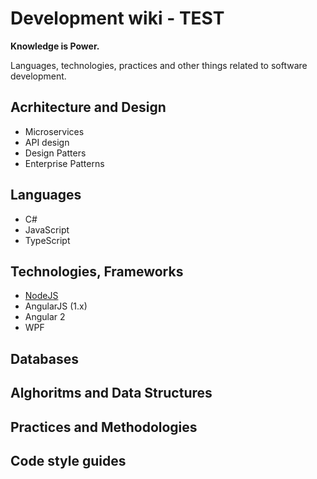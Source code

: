 # Development wiki - TEST

**Knowledge is Power.**

Languages, technologies, practices and other things related to software development.

## Acrhitecture and Design

* Microservices
* API design
* Design Patters
* Enterprise Patterns

## Languages

* C#
* JavaScript
* TypeScript

## Technologies, Frameworks

* [NodeJS](https://github.com/AlekseiSemidotskii/dev-wiki/wiki/NodeJS)
* AngularJS (1.x)
* Angular 2
* WPF

## Databases

## Alghoritms and Data Structures

## Practices and Methodologies

## Code style guides

